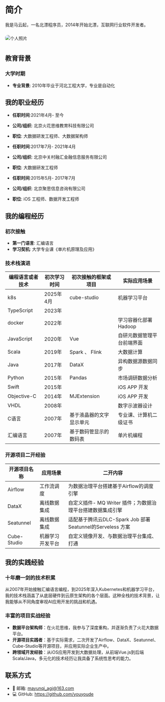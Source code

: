 
# 简介
我是马云起，一名北漂程序员，2014年开始北漂，互联网行业软件开发者。


<img src="/img/personal-photo.jpg" alt="个人照片" style="max-width: 250px; height: auto; border-radius: 8px; margin: 10px 0;"  />


## 教育背景

### 大学时期
- **专业背景**: 2010年毕业于河北工程大学，专业是自动化

## 我的职业经历

- **任职时间**:2021年4月- 至今
- **公司/组织**: 北京火花思维教育科技有限公司
- **职位**: 大数据研发工程师、大数据架构师


- **任职时间**:2017年7月- 2021年4月
- **公司/组织**: 北京中关村融汇金融信息服务有限公司
- **职位**: 大数据研发工程师


- **任职时间**:2015年5月- 2017年7月
- **公司/组织**: 北京聚思信息咨询有限公司
- **职位**: iOS 工程师、数据开发工程师 


## 我的编程经历

### 初次接触
- **第一门语言**: 汇编语言
- **学习契机**: 大学专业课《单片机原理及应用》

### 技术栈演进
| 编程语言或者技术     | 初次学习时间  | 初次接触的框架或项目    | 实际应用场景     |
|--------------|---------|---------------|------------|
| k8s          | 2025年4月 | cube-studio   | 机器学习平台     |
| TypeScript   | 2023年   |               |            |
| docker       | 2022年   |               | 学习容器化部署Hadoop |
| JavaScript   | 2020年   | Vue           | 自研元数据管理平台前端界面 |
| Scala        | 2019年   | Spark 、 Flink | 大数据计算      |
| Java         | 2017年   | DataX         | 异构数据源数据同步  |
| Python       | 2015年   | Pandas        | 市场调研数据分析   |
| Swift        | 2015年   |               | iOS APP 开发 |
| Objective-C  | 2014年   | MJExtension   | iOS APP 开发 |
| VHDL         | 2008年   |               | 数字示波器设计    |
| C语言          | 2007年   | 基于液晶器的文字显示单元  | 专业课、计算机二级证书 |
| 汇编语言         | 2007年   | 基于数码管显示的数码表   | 单片机编程      |

### 开源项目二开经验

| 开源项目名称 | 应用场景 | 二开内容                                         |
|---------|---------|----------------------------------------------|
|  Airflow       |   工作流调度      | 为数据治理平台搭建基于Airflow的调度引擎                      |
|  DataX       |   离线数据集成      | 自定义插件- MQ Writer 插件；为数据治理平台搭建数据集成引擎          |
|  Seatunnel       |   离线数据集成      | 适配基于腾讯云DLC-Spark Job 部署Seatunnel的Serveless 方案 |
|  Cube-Studio   |   机器学习开发平台      | 自定义镜像开发、与数据治理平台集成、打通                         |


## 我的实践经验

### 十年磨一剑的技术积累

从2007年开始接触汇编语言编程，到2025年深入Kubernetes和机器学习平台，我的技术栈涵盖了从底层硬件到云原生架构的各个层面。这种全栈的技术背景，让我能够从不同角度审视AI应用开发的挑战和机遇。

### 丰富的项目实战经验

- **数据平台架构师**：在火花思维，我参与了深度重构，并逐渐负责了火花大数据平台。
- **开源项目实践者**：基于实际需求，二次开发了Airflow、DataX、Seatunnel、Cube-Studio等开源项目，并应用实际企业生产中。
- **跨领域开发经验**：从iOS应用开发到大数据处理，从前端Vue.js到后端Scala/Java，多元化的技术经历让我具备了系统性思考的能力。


## 联系方式

- 📧 邮箱: mayunqi_agi@163.com
- 💻 GitHub: https://github.com/youyoude